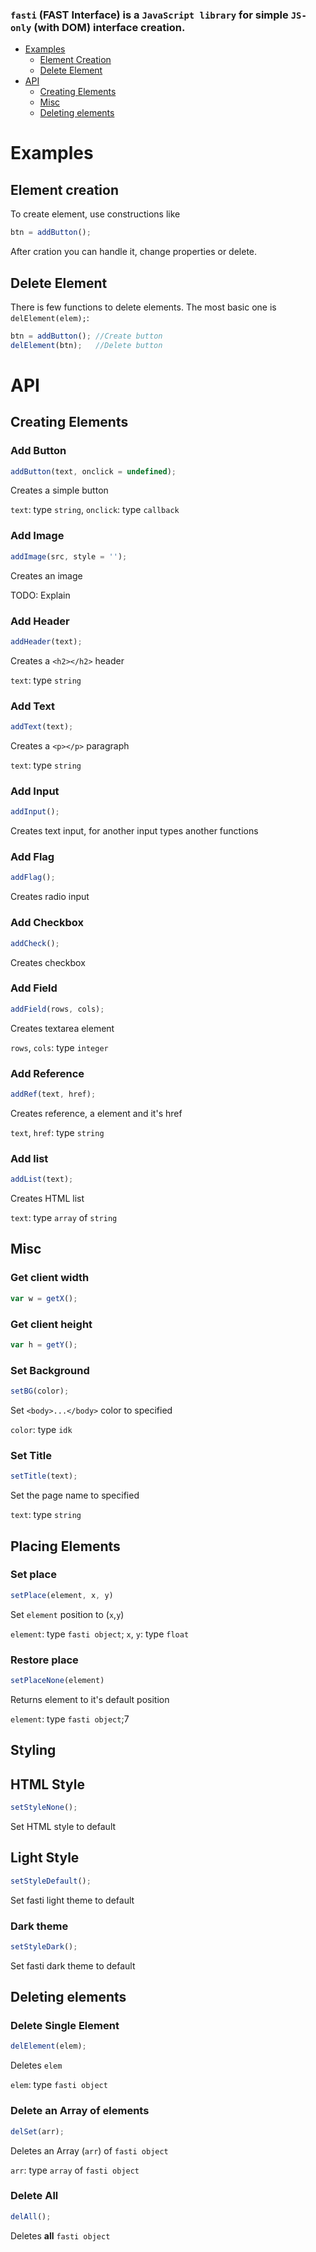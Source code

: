 ### `fasti` (FAST Interface) is a `JavaScript library` for simple `JS-only` (with DOM) interface creation.

* [Examples](#examples)
  * [Element Creation](#element-creation)
  * [Delete Element](#delete-element)
* [API](#api)
  * [Creating Elements](#creating-elements)
  * [Misc](#misc)
  * [Deleting elements](#deleting-elements)

# Examples
## Element creation
To create element, use constructions like
```javascript
btn = addButton();
```
After cration you can handle it, change properties or delete.

## Delete Element
There is few functions to delete elements. The most basic one is `delElement(elem);`:
```javascript
btn = addButton(); //Create button
delElement(btn);   //Delete button
```

# API
## Creating Elements
### Add Button
```javascript
addButton(text, onclick = undefined);
```
Creates a simple button

`text`: type `string`, `onclick`: type `callback`

### Add Image
```javascript
addImage(src, style = '');
```
Creates an image

TODO: Explain

### Add Header
```javascript
addHeader(text);
```
Creates a `<h2></h2>` header

`text`: type `string`

### Add Text
```javascript
addText(text);
```
Creates a `<p></p>` paragraph

`text`: type `string`

### Add Input
```javascript
addInput();
```
Creates text input, for another input types another functions

### Add Flag
```javascript
addFlag();
```
Creates radio input

### Add Checkbox
```javascript
addCheck();
```
Creates checkbox

### Add Field
```javascript
addField(rows, cols); 
```
Creates textarea element

`rows`, `cols`: type `integer`

### Add Reference
```javascript
addRef(text, href);
```
Creates reference, a element and it's href

`text`, `href`: type `string`

### Add list
```javascript
addList(text);
```
Creates HTML list

`text`: type `array` of `string`

## Misc
### Get client width
```javascript
var w = getX();
```

### Get client height
```javascript
var h = getY();
```

### Set Background
```javascript
setBG(color);
```
Set `<body>...</body>` color to specified

`color`: type `idk`

### Set Title
```javascript
setTitle(text);
```
Set the page name to specified

`text`: type `string`

## Placing Elements
### Set place
```javascript
setPlace(element, x, y)
```
Set `element` position to (`x`,`y`)

`element`: type `fasti object`; `x`, `y`: type `float`

### Restore place
```javascript
setPlaceNone(element) 
```
Returns element to it's default position

`element`: type `fasti object`;7

## Styling
## HTML Style
```javascript
setStyleNone();
```
Set HTML style to default

## Light Style
```javascript
setStyleDefault(); 
```
Set fasti light theme to default

### Dark theme
```javascript
setStyleDark();
```
Set fasti dark theme to default

## Deleting elements
### Delete Single Element
```javascript
delElement(elem);
```
Deletes `elem`

`elem`: type `fasti object`

### Delete an Array of elements
```javascript
delSet(arr); 
```
Deletes an Array (`arr`) of `fasti object`

`arr`: type `array` of `fasti object`

### Delete All
```javascript
delAll();
```
Deletes **all** `fasti object`


